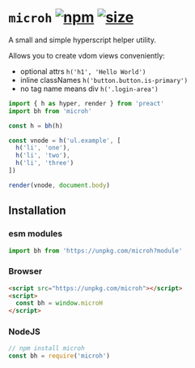 # `microh` [![npm](https://img.shields.io/npm/v/microh.svg)](https://www.npmjs.com/package/microh) [![size](https://img.badgesize.io/https://unpkg.com/microh@latest/dist/microh.min.js.png?label=gzip&color=blue&compression=gzip)](https://unpkg.com/microh@latest/dist/microh.min.js)

A small and simple hyperscript helper utility.

Allows you to create vdom views conveniently:

- optional attrs `h('h1', 'Hello World')`
- inline classNames `h('button.button.is-primary')`
- no tag name means div `h('.login-area')`

```js
import { h as hyper, render } from 'preact'
import bh from 'microh'

const h = bh(h)

const vnode = h('ul.example', [
  h('li', 'one'),
  h('li', 'two'),
  h('li', 'three')
])

render(vnode, document.body)
```

## Installation

### esm modules

```js
import bh from 'https://unpkg.com/microh?module'
```

### Browser

```html
<script src="https://unpkg.com/microh"></script>
<script>
  const bh = window.microH
</script>
```

### NodeJS

```js
// npm install microh
const bh = require('microh')
```
